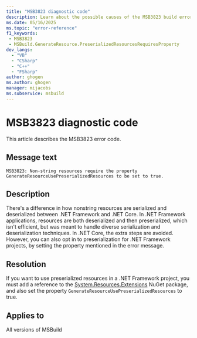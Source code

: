 ```yaml
---
title: "MSB3823 diagnostic code"
description: Learn about the possible causes of the MSB3823 build error, and get troubleshooting tips.
ms.date: 05/16/2025
ms.topic: "error-reference"
f1_keywords:
 - MSB3823
 - MSBuild.GenerateResource.PreserializedResourcesRequiresProperty
dev_langs:
  - "VB"
  - "CSharp"
  - "C++"
  - "FSharp"
author: ghogen
ms.author: ghogen
manager: mijacobs
ms.subservice: msbuild
---
```


# MSB3823 diagnostic code

<!-- :::ErrorDefinitionDescription::: -->
<!-- :::editable-content name="introDescription"::: -->
This article describes the MSB3823 error code.
<!-- :::editable-content-end::: -->

## Message text

<!-- :::editable-content name="messageText"::: -->
`MSB3823: Non-string resources require the property GenerateResourceUsePreserializedResources to be set to true.`
<!-- :::editable-content-end::: -->
<!-- MSB3823: Non-string resources require the property GenerateResourceUsePreserializedResources to be set to true. -->

<!-- :::editable-content name="postOutputDescription"::: -->
<!--
{StrBegin="MSB3823: "}
-->
## Description

There's a difference in how nonstring resources are serialized and deserialized between .NET Framework and .NET Core. In .NET Framework applications, resources are both deserialized and then preserialized, which isn't efficient, but was meant to handle diverse serialization and deserialization techniques. In .NET Core, the extra steps are avoided. However, you can also opt in to preserialization for .NET Framework projects, by setting the property mentioned in the error message.

## Resolution

If you want to use preserialized resources in a .NET Framework project, you must add a reference to the [System.Resources.Extensions](https://www.nuget.org/packages/System.Resources.Extensions) NuGet package, and also set the property `GenerateResourceUsePreserializedResources` to true.

<!-- :::editable-content-end::: -->
<!-- :::ErrorDefinitionDescription-end::: -->

## Applies to

All versions of MSBuild
